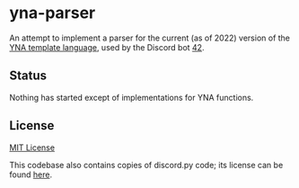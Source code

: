 # yna-parser

An attempt to implement a parser for the current (as of 2022) version of the [YNA template language](https://42.rockett.space/yna.html), used by the Discord bot [42](https://42.rockett.space/).

## Status

Nothing has started except of implementations for YNA functions.

## License

[MIT License](LICENSE)

This codebase also contains copies of discord.py code; its license can be found [here](LICENSE.discordpy).